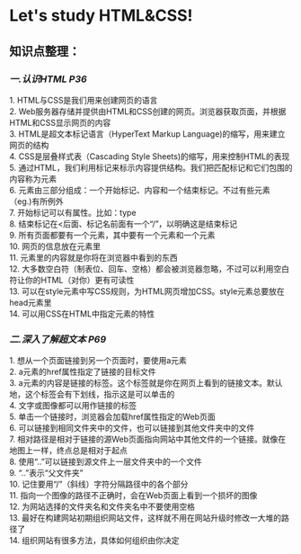 <h1>Let's study HTML&CSS!</h1>
<h2>知识点整理：</h2>
<p>
<h3><em>一.认识HTML P36</em></h3>
1. HTML与CSS是我们用来创建网页的语言<br/>
2. Web服务器存储并提供由HTML和CSS创建的网页。浏览器获取页面，并根据HTML和CSS显示网页的内容<br/>
3. HTML是超文本标记语言（HyperText Markup Language)的缩写，用来建立网页的结构<br/>
4. CSS是层叠样式表（Cascading Style Sheets)的缩写，用来控制HTML的表现<br/>
5. 通过HTML，我们利用标记来标示内容提供结构。我们把匹配标记和它们包围的内容称为元素<br/>
6. 元素由三部分组成：一个开始标记、内容和一个结束标记。不过有些元素（eg.<e=img>)有所例外<br/>
7. 开始标记可以有属性。比如：type<br/>
8. 结束标记在<后面、标记名前面有一个“/”，以明确这是结束标记<br/>
9. 所有页面都要有一个<html>元素，其中要有一个<head>元素和一个<body>元素<br/>
10. 网页的信息放在<head>元素里<br/>
11. <body>元素里的内容就是你将在浏览器中看到的东西<br/>
12. 大多数空白符（制表位、回车、空格）都会被浏览器忽略，不过可以利用空白符让你的HTML（对你）更有可读性<br/>
13. 可以在style元素中写CSS规则，为HTML网页增加CSS。style元素总要放在head元素里<br/>
14. 可以用CSS在HTML中指定元素的特性<br/>
</p>

<h3><em>二.深入了解超文本 P69</em></h3>

<p>
1. 想从一个页面链接到另一个页面时，要使用a元素<br/>
2. a元素的href属性指定了链接的目标文件<br/>
3. a元素的内容是链接的标签。这个标签就是你在网页上看到的链接文本。默认地，这个标签会有下划线，指示这是可以单击的<br/>
4. 文字或图像都可以用作链接的标签<br/>
5. 单击一个链接时，浏览器会加载href属性指定的Web页面<br/>
6. 可以链接到相同文件夹中的文件，也可以链接到其他文件夹中的文件<br/>
7. 相对路径是相对于链接的源Web页面指向网站中其他文件的一个链接。就像在地图上一样，终点总是相对于起点<br/>
8. 使用“..”可以链接到源文件上一层文件夹中的一个文件<br/>
9. “..”表示“父文件夹”<br/>
10. 记住要用“/”（斜线）字符分隔路径中的各个部分<br/>
11. 指向一个图像的路径不正确时，会在Web页面上看到一个损坏的图像<br/>
12. 为网站选择的文件夹名和文件夹名中不要使用空格<br/>
13. 最好在构建网站初期组织网站文件，这样就不用在网站升级时修改一大堆的路径了<br/>
14. 组织网站有很多方法，具体如何组织由你决定<br/>
</p>

